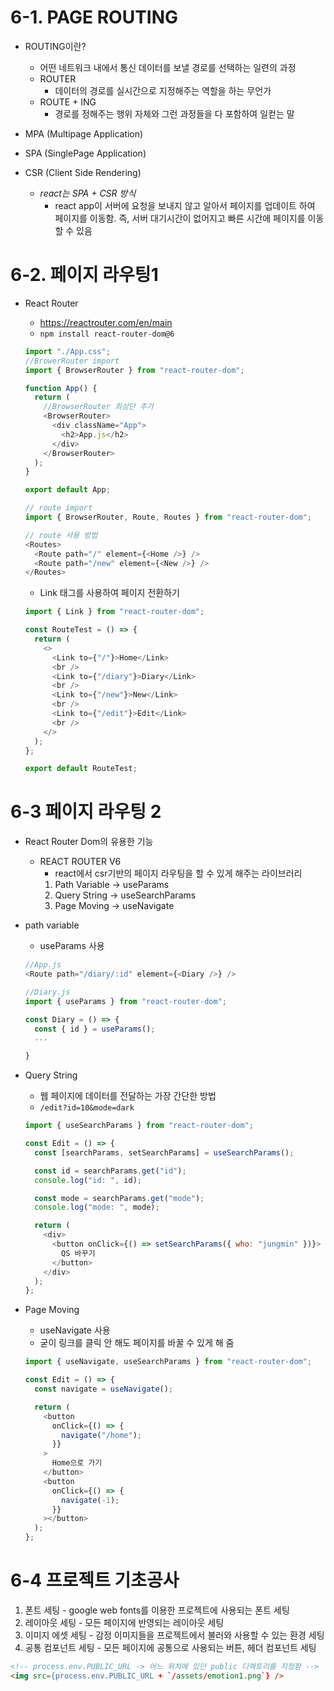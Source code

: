 # 6-1. PAGE ROUTING

- ROUTING이란?

  - 어떤 네트워크 내에서 통신 데이터를 보낼 경로를 선택하는 일련의 과정
  - ROUTER
    - 데이터의 경로를 실시간으로 지정해주는 역할을 하는 무언가
  - ROUTE + ING
    - 경로를 정해주는 행위 자체와 그런 과정들을 다 포함하여 일컫는 말

- MPA (Multipage Application)
- SPA (SinglePage Application)
- CSR (Client Side Rendering)
  - _react는 SPA + CSR 방식_
    - react app이 서버에 요청을 보내지 않고 알아서 페이지를 업데이트 하여 페이지를 이동함. 즉, 서버 대기시간이 없어지고 빠른 시간에 페이지를 이동할 수 있음

# 6-2. 페이지 라우팅1

- React Router

  - https://reactrouter.com/en/main
  - `npm install react-router-dom@6`

  ```js
  import "./App.css";
  //BrowerRouter import
  import { BrowserRouter } from "react-router-dom";

  function App() {
    return (
      //BrowserRouter 최상단 추가
      <BrowserRouter>
        <div className="App">
          <h2>App.js</h2>
        </div>
      </BrowserRouter>
    );
  }

  export default App;
  ```

  ```js
  // route import
  import { BrowserRouter, Route, Routes } from "react-router-dom";
  ```

  ```js
  // route 사용 방법
  <Routes>
    <Route path="/" element={<Home />} />
    <Route path="/new" element={<New />} />
  </Routes>
  ```

  - Link 태그를 사용하여 페이지 전환하기

  ```js
  import { Link } from "react-router-dom";

  const RouteTest = () => {
    return (
      <>
        <Link to={"/"}>Home</Link>
        <br />
        <Link to={"/diary"}>Diary</Link>
        <br />
        <Link to={"/new"}>New</Link>
        <br />
        <Link to={"/edit"}>Edit</Link>
        <br />
      </>
    );
  };

  export default RouteTest;
  ```

# 6-3 페이지 라우팅 2

- React Router Dom의 유용한 기능

  - REACT ROUTER V6
    - react에서 csr기반의 페이지 라우팅을 할 수 있게 해주는 라이브러리
    1. Path Variable -> useParams
    2. Query String -> useSearchParams
    3. Page Moving -> useNavigate

- path variable

  - useParams 사용

  ```js
  //App.js
  <Route path="/diary/:id" element={<Diary />} />

  //Diary.js
  import { useParams } from "react-router-dom";

  const Diary = () => {
    const { id } = useParams();
    ...

  }
  ```

- Query String

  - 웹 페이지에 데이터를 전달하는 가장 간단한 방법
  - `/edit?id=10&mode=dark`

  ```js
  import { useSearchParams } from "react-router-dom";

  const Edit = () => {
    const [searchParams, setSearchParams] = useSearchParams();

    const id = searchParams.get("id");
    console.log("id: ", id);

    const mode = searchParams.get("mode");
    console.log("mode: ", mode);

    return (
      <div>
        <button onClick={() => setSearchParams({ who: "jungmin" })}>
          QS 바꾸기
        </button>
      </div>
    );
  };
  ```

- Page Moving

  - useNavigate 사용
  - 굳이 링크를 클릭 안 해도 페이지를 바꿀 수 있게 해 줌

  ```js
  import { useNavigate, useSearchParams } from "react-router-dom";

  const Edit = () => {
    const navigate = useNavigate();

    return (
      <button
        onClick={() => {
          navigate("/home");
        }}
      >
        Home으로 가기
      </button>
      <button
        onClick={() => {
          navigate(-1);
        }}
      ></button>
    );
  };
  ```

# 6-4 프로젝트 기초공사

1. 폰트 세팅 - google web fonts를 이용한 프로젝트에 사용되는 폰트 세팅
2. 레이아웃 세팅 - 모든 페이지에 반영되는 레이아웃 세팅
3. 이미지 에셋 세팅 - 감정 이미지들을 프로젝트에서 불러와 사용할 수 있는 환경 세팅
4. 공통 컴포넌트 세팅 - 모든 페이지에 공통으로 사용되는 버튼, 헤더 컴포넌트 세팅

```html
<!-- process.env.PUBLIC_URL -> 어느 위치에 있던 public 디렉토리를 지정함 -->
<img src={process.env.PUBLIC_URL + `/assets/emotion1.png`} />

```
